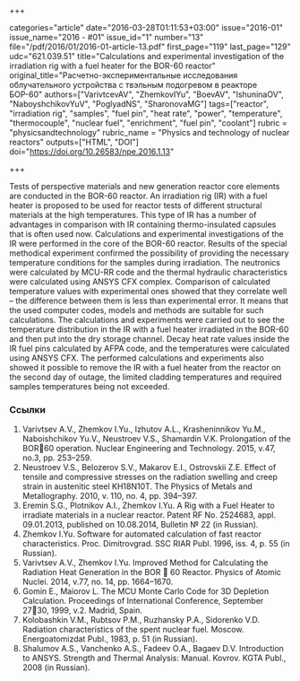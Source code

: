 +++

categories="article"
date="2016-03-28T01:11:53+03:00"
issue="2016-01"
issue_name="2016 - #01"
issue_id="1"
number="13"
file="/pdf/2016/01/2016-01-article-13.pdf"
first_page="119"
last_page="129"
udc="621.039.51"
title="Calculations and experimental investigation of the irradiation rig with a fuel heater for the BOR-60 reactor"
original_title="Расчетно-экспериментальные исследования облучательного устройства с твэльным подогревом в реакторе БОР-60"
authors=["VarivtcevAV", "ZhemkovIYu", "BoevAV", "IshuninaOV", "NaboyshchikovYuV", "PoglyadNS", "SharonovaMG"]
tags=["reactor", "irradiation rig", "samples", "fuel pin", "heat rate", "power", "temperature", "thermocouple", "nuclear fuel", "enrichment", "fuel pin", "coolant"]
rubric = "physicsandtechnology"
rubric_name = "Physics and technology of nuclear reactors"
outputs=["HTML", "DOI"]
doi="https://doi.org/10.26583/npe.2016.1.13"

+++

Tests of perspective materials and new generation reactor core elements are conducted in the BOR-60 reactor. An irradiation rig (IR) with a fuel heater is proposed to be used for reactor tests of different structural materials at the high temperatures. This type of IR has a number of advantages in comparison with IR containing thermo-insulated capsules that is often used now. Calculations and experimental investigations of the IR were performed in the core of the BOR-60 reactor. Results of the special methodical experiment confirmed the possibility of providing the necessary temperature conditions for the samples during irradiation. The neutronics were calculated by MCU-RR code and the thermal hydraulic characteristics were calculated using ANSYS CFX complex. Comparison of calculated temperature values with experimental ones showed that they correlate well – the difference between them is less than experimental error. It means that the used computer codes, models and methods are suitable for such calculations. The calculations and experiments were carried out to see the temperature distribution in the IR with a fuel heater irradiated in the BOR-60 and then put into the dry storage channel. Decay heat rate values inside the IR fuel pins calculated by AFPA code, and the temperatures were calculated using ANSYS CFX. The performed calculations and experiments also showed it possible to remove the IR with a fuel heater from the reactor on the second day of outage, the limited cladding temperatures and required samples temperatures being not exceeded.

### Ссылки

1. Varivtsev A.V., Zhemkov I.Yu., Izhutov A.L., Krasheninnikov Yu.M., Naboishchikov Yu.V., Neustroev V.S., Shamardin V.K. Prolongation of the BOR60 operation. Nuclear Engineering and Technology. 2015, v.47, no.3, pp. 253–259.
2. Neustroev V.S., Belozerov S.V., Makarov E.I., Ostrovskii Z.E. Effect of tensile and compressive stresses on the radiation swelling and creep strain in austenitic steel KH18N10T. The Physics of Metals and Metallography. 2010, v. 110, no. 4, pp. 394–397.
3. Eremin S.G., Plotnikov A.I., Zhemkov I.Yu. A Rig with a Fuel Heater to irradiate materials in a nuclear reactor. Patent RF No. 2524683, appl. 09.01.2013, published on 10.08.2014, Bulletin № 22 (in Russian).
4. Zhemkov I.Yu. Software for automated calculation of fast reactor characteristics. Proc. Dimitrovgrad. SSC RIAR Publ. 1996, iss. 4, p. 55 (in Russian).
5. Varivtsev A.V., Zhemkov I.Yu. Improved Method for Calculating the Radiation Heat Generation in the BOR  60 Reactor. Physics of Atomic Nuclei. 2014, v.77, no. 14, pp. 1664–1670.
6. Gomin E., Maiorov L. The MCU Monte Carlo Code for 3D Depletion Calculation. Proceedings of International Conference, September 2730, 1999, v.2. Madrid, Spain.
7. Kolobashkin V.M., Rubtsov P.M., Ruzhansky P.A., Sidorenko V.D. Radiation characteristics of the spent nuclear fuel. Moscow. Energoatomizdat Publ., 1983, p. 51 (in Russian).
8. Shalumov A.S., Vanchenko A.S., Fadeev O.A., Bagaev D.V. Introduction to ANSYS. Strength and Thermal Analysis: Manual. Kovrov. KGTA Publ., 2008 (in Russian).